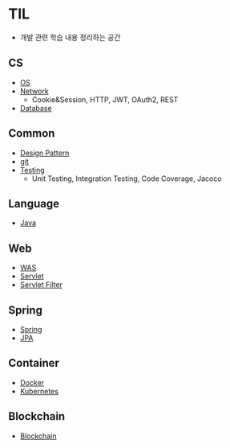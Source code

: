 # TIL

* 개발 관련 학습 내용 정리하는 공간



## CS

*  [OS](Computer-Science/OS/README.md)
*  [Network](Network/README.md)
   *  Cookie&Session, HTTP, JWT, OAuth2, REST
*  [Database](DB/README.md) 




## Common

*  [Design Pattern](Design-Pattern/README.md)
*  [git](git/README.md)
*  [Testing](Test/README.md)
   *  Unit Testing, Integration Testing, Code Coverage, Jacoco




## Language

*  [Java](Language/Java/README.md) 



## Web

* [WAS](WEB/WAS/WAS.md)
* [Servlet](WEB/Servlet/Servlet/Servlet.md)
* [Servlet Filter](WEB/Servlet/Servlet-Filter/Servlet-Filter.md) 



## Spring

*  [Spring](Spring/README.md)
*  [JPA](Spring/JPA/README.md)



## Container

*   [Docker](Docker/README.md)
*   [Kubernetes](Kubernetes/README.md)



## Blockchain

* [Blockchain](Blockchain/README.md) 
